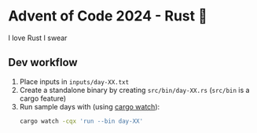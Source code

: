# Advent of Code 2024 - Rust 🦀

I love Rust I swear

## Dev workflow

1. Place inputs in `inputs/day-XX.txt`
2. Create a standalone binary by creating `src/bin/day-XX.rs` (`src/bin` is a cargo feature)
3. Run sample days with (using [cargo watch](https://github.com/watchexec/cargo-watch)):
    ```bash
    cargo watch -cqx 'run --bin day-XX'
    ```
